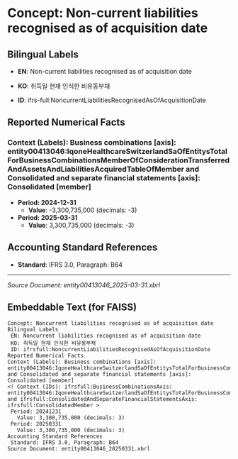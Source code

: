 # Concept: Non-current liabilities recognised as of acquisition date

## Bilingual Labels
- **EN**: Non-current liabilities recognised as of acquisition date
- **KO**: 취득일 현재 인식한 비유동부채

- **ID**: ifrs-full:NoncurrentLiabilitiesRecognisedAsOfAcquisitionDate

## Reported Numerical Facts

### **Context (Labels): Business combinations [axis]: entity00413046:IqoneHealthcareSwitzerlandSaOfEntitysTotalForBusinessCombinationsMemberOfConsiderationTransferredAndAssetsAndLiabilitiesAcquiredTableOfMember and Consolidated and separate financial statements [axis]: Consolidated [member]**
<!-- Context (IDs): ifrs-full:BusinessCombinationsAxis: entity00413046:IqoneHealthcareSwitzerlandSaOfEntitysTotalForBusinessCombinationsMemberOfConsiderationTransferredAndAssetsAndLiabilitiesAcquiredTableOfMember and ifrs-full:ConsolidatedAndSeparateFinancialStatementsAxis: ifrs-full:ConsolidatedMember -->
- **Period: 2024-12-31**
  - **Value**: -3,300,735,000 (decimals: -3)
- **Period: 2025-03-31**
  - **Value**: 3,300,735,000 (decimals: -3)

## Accounting Standard References
- **Standard**: IFRS 3.0, Paragraph: B64

---
*Source Document: entity00413046_2025-03-31.xbrl*
## Embeddable Text (for FAISS)
```text
Concept: Noncurrent liabilities recognised as of acquisition date
Bilingual Labels
 EN: Noncurrent liabilities recognised as of acquisition date
 KO: 취득일 현재 인식한 비유동부채
 ID: ifrsfull:NoncurrentLiabilitiesRecognisedAsOfAcquisitionDate
Reported Numerical Facts
Context (Labels): Business combinations [axis]: entity00413046:IqoneHealthcareSwitzerlandSaOfEntitysTotalForBusinessCombinationsMemberOfConsiderationTransferredAndAssetsAndLiabilitiesAcquiredTableOfMember and Consolidated and separate financial statements [axis]: Consolidated [member]
<! Context (IDs): ifrsfull:BusinessCombinationsAxis: entity00413046:IqoneHealthcareSwitzerlandSaOfEntitysTotalForBusinessCombinationsMemberOfConsiderationTransferredAndAssetsAndLiabilitiesAcquiredTableOfMember and ifrsfull:ConsolidatedAndSeparateFinancialStatementsAxis: ifrsfull:ConsolidatedMember >
 Period: 20241231
   Value: 3,300,735,000 (decimals: 3)
 Period: 20250331
   Value: 3,300,735,000 (decimals: 3)
Accounting Standard References
 Standard: IFRS 3.0, Paragraph: B64
Source Document: entity00413046_20250331.xbrl
```